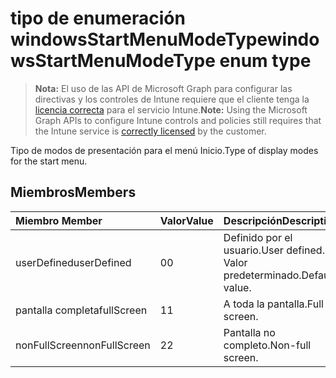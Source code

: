 # <a name="windowsstartmenumodetype-enum-type"></a><span data-ttu-id="011f2-101">tipo de enumeración windowsStartMenuModeType</span><span class="sxs-lookup"><span data-stu-id="011f2-101">windowsStartMenuModeType enum type</span></span>

> <span data-ttu-id="011f2-102">**Nota:** El uso de las API de Microsoft Graph para configurar las directivas y los controles de Intune requiere que el cliente tenga la [licencia correcta](https://go.microsoft.com/fwlink/?linkid=839381) para el servicio Intune.</span><span class="sxs-lookup"><span data-stu-id="011f2-102">**Note:** Using the Microsoft Graph APIs to configure Intune controls and policies still requires that the Intune service is [correctly licensed](https://go.microsoft.com/fwlink/?linkid=839381) by the customer.</span></span>

<span data-ttu-id="011f2-103">Tipo de modos de presentación para el menú Inicio.</span><span class="sxs-lookup"><span data-stu-id="011f2-103">Type of display modes for the start menu.</span></span>
## <a name="members"></a><span data-ttu-id="011f2-104">Miembros</span><span class="sxs-lookup"><span data-stu-id="011f2-104">Members</span></span>
|<span data-ttu-id="011f2-105">Miembro	</span><span class="sxs-lookup"><span data-stu-id="011f2-105">Member</span></span>|<span data-ttu-id="011f2-106">Valor</span><span class="sxs-lookup"><span data-stu-id="011f2-106">Value</span></span>|<span data-ttu-id="011f2-107">Descripción</span><span class="sxs-lookup"><span data-stu-id="011f2-107">Description</span></span>|
|:---|:---|:---|
|<span data-ttu-id="011f2-108">userDefined</span><span class="sxs-lookup"><span data-stu-id="011f2-108">userDefined</span></span>|<span data-ttu-id="011f2-109">0</span><span class="sxs-lookup"><span data-stu-id="011f2-109">0</span></span>|<span data-ttu-id="011f2-110">Definido por el usuario.</span><span class="sxs-lookup"><span data-stu-id="011f2-110">User defined.</span></span> <span data-ttu-id="011f2-111">Valor predeterminado.</span><span class="sxs-lookup"><span data-stu-id="011f2-111">Default value.</span></span>|
|<span data-ttu-id="011f2-112">pantalla completa</span><span class="sxs-lookup"><span data-stu-id="011f2-112">fullScreen</span></span>|<span data-ttu-id="011f2-113">1</span><span class="sxs-lookup"><span data-stu-id="011f2-113">1</span></span>|<span data-ttu-id="011f2-114">A toda la pantalla.</span><span class="sxs-lookup"><span data-stu-id="011f2-114">Full screen.</span></span>|
|<span data-ttu-id="011f2-115">nonFullScreen</span><span class="sxs-lookup"><span data-stu-id="011f2-115">nonFullScreen</span></span>|<span data-ttu-id="011f2-116">2</span><span class="sxs-lookup"><span data-stu-id="011f2-116">2</span></span>|<span data-ttu-id="011f2-117">Pantalla no completo.</span><span class="sxs-lookup"><span data-stu-id="011f2-117">Non-full screen.</span></span>|



